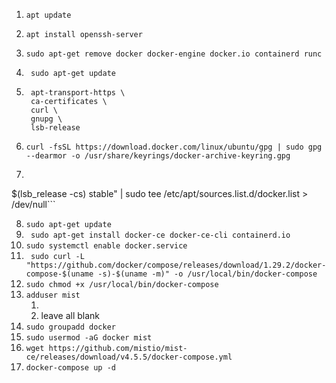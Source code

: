 
1. ```apt update```
2. ```apt install openssh-server```
3. ```sudo apt-get remove docker docker-engine docker.io containerd runc```
4. ``` sudo apt-get update```
5. ```sudo apt-get install \
    apt-transport-https \
    ca-certificates \
    curl \
    gnupg \
    lsb-release
    ```
6. ```curl -fsSL https://download.docker.com/linux/ubuntu/gpg | sudo gpg --dearmor -o /usr/share/keyrings/docker-archive-keyring.gpg```
   
7. ```echo "deb [arch=amd64 signed-by=/usr/share/keyrings/docker-archive-keyring.gpg] https://download.docker.com/linux/ubuntu \
  $(lsb_release -cs) stable" | sudo tee /etc/apt/sources.list.d/docker.list > /dev/null```

8. ```sudo apt-get update```
9. ``` sudo apt-get install docker-ce docker-ce-cli containerd.io```
10. ```sudo systemctl enable docker.service```
11. ``` sudo curl -L "https://github.com/docker/compose/releases/download/1.29.2/docker-compose-$(uname -s)-$(uname -m)" -o /usr/local/bin/docker-compose```
12. ```sudo chmod +x /usr/local/bin/docker-compose```
13. ```adduser mist```
    1.  <password>
    2.  leave all blank
14. ```sudo groupadd docker```
15. ```sudo usermod -aG docker mist```
16. ```wget https://github.com/mistio/mist-ce/releases/download/v4.5.5/docker-compose.yml```
17. ```docker-compose up -d```